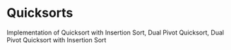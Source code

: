 # Quicksorts
Implementation of Quicksort with Insertion Sort, Dual Pivot Quicksort, Dual Pivot Quicksort with Insertion Sort

